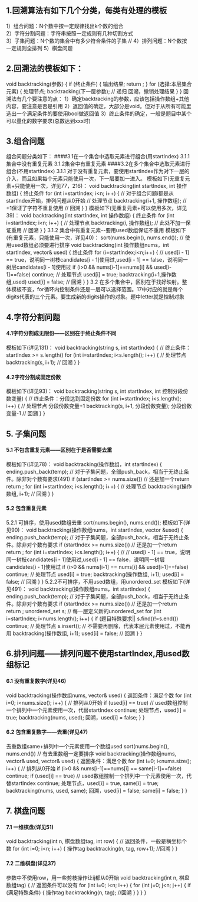 ## 1.回溯算法有如下几个分类，每类有处理的模板
1）组合问题：N个数中按一定规律找出k个数的组合  
2）字符分割问题：字符串按照一定规则有几种切割方式  
3）子集问题：N个数的集合中有多少符合条件的子集 //
4）排列问题：N个数按一定规则全排列
5）棋盘问题
## 2.回溯法的模板如下：
void backtracking(参数) { 
	if (终止条件) {
		输出结果;
		return ;
	}
	for (选择:本层集合元素) {
		处理节点;
		backtracking(下一层参数); // 递归
		回溯，撤销处理结果
	}
}
回溯法有几个要注意的点：
1）确定backtracking的参数，应该包括操作数组+其他内容，要注意是否是引用
2）返回值的确定，大部分是void。但对于从所有可能里选出一个满足条件的要使用bool做返回值
3）终止条件的确定，一般是题目中某个可以量化的数字要求(总数达到xxx时)
## 3.组合问题
组合问题分类如下：
####3.1在一个集合中选取元素进行组合(用startIndex)
	3.1.1集合中没有重复元素
	3.1.2集合中有重复元素
####3.2在多个集合中选取元素进行组合(不用startIndex)
3.1.1 对于没有重复元素，要使用startIndex作为对下一层的介入，而且如果每个元素只能使用一次，下一层要加一进入。
模板如下(无重复元素+只能使用一次，详见77，216)：
void backtracking(int startIndex, int 操作数组) {
	终止条件
	for (int i=startIndex; i<n; i++) { // 对于组合问题i都是从startIndex开始，排列问题从0开始
		// 处理节点
		backtracking(i+1, 操作数组); // +1保证了字符不重复使用
		// 回溯
	}
}
模板如下(无重复元素+可以使用多次，详见39)：
void backtracking(int startIndex, int 操作数组) {
	终止条件
	for (int i=startIndex; i<n; i++) {
		// 处理节点
		backtracking(i, 操作数组); // 此处不加一保证重用
		// 回溯
	}
}
3.1.2 集合中有重复元素--要用used数组保证不重用
模板如下(有重复元素，只能使用一次，详见40)：
sort(nums.begin(), nums.end()); // 使用used数组必须要进行排序
void backtracking(int 操作数组nums，int startIndex, vector<bool>& used) {
	终止条件
	for (i=startIndex;i<n;i++) {
		// used[i - 1] == true，说明同一树枝candidates[i - 1]使用过,used[i - 1] == false，说明同一树层candidates[i - 1]使用过
		if (i>0 && nums[i-1]==nums[i] && used[i-1]==false)
			continue;
		// 处理节点
		used[i] = true;
		backtracking(i+1,操作数组,used)
		used[i] = false;
		// 回溯
	}
}
3.2 在多个集合中，区别在于找好映射。整体模板不变，for循环内控制条件还是一层可以选择范围。17中对应的就是每个digits代表的三个元素。要生成新的digits操作的对象。题中letter就是控制对象
## 4.字符分割问题
#### 4.1字符分割成无限份——区别在于终止条件不同
模板如下(详见131)：
void backtracking(string s, int startIndex) {
	// 终止条件：startIndex >= s.length()
	for (int i=startIndex; i<s.length(); i++) {
		// 处理节点
		backtracking(s, i+1);
		// 回溯
	}
}
#### 4.2字符分割成固定份数
模板如下(详见93)：
void backtracking(string s, int startIndex, int 控制分段份数变量) {
	// 终止条件：分段达到固定份数
	for (int i=startIndex; i<s.length(); i++) {
		// 处理节点
		分段份数变量+1
		backtracking(s, i+1, 分段份数变量);
		分段份数变量-1
		// 回溯
	}
}
## 5. 子集问题
#### 5.1 不包含重复元素——区别在于是否需要去重
模板如下(详见78)：
void backtracking(操作数组，int startIndex) {
	ending.push_back(temp); // 对于子集问题，全部push_back，相当于无终止条件。除非对个数有要求(491)
	if (startIndex >= nums.size()) // 还是加一个return 
		return ;
	for (int i=startIndex; i<s.length(); i++) {
		// 处理节点
		backtracking(操作数组, i+1);
		// 回溯
	}
}
#### 5.2 包含重复元素
5.2.1 可排序，使用used数组去重
sort(nums.begin(), nums.end());
模板如下(详见90)：
void backtracking(操作数组nums，int startIndex, vector<bool> &used) {
	ending.push_back(temp); // 对于子集问题，全部push_back，相当于无终止条件。除非对个数有要求
	if (startIndex >= nums.size()) // 还是加一个return 
		return ;
	for (int i=startIndex; i<s.length(); i++) {
		// // used[i - 1] == true，说明同一树枝candidates[i - 1]使用过,used[i - 1] == false，说明同一树层candidates[i - 1]使用过
		if (i>0 && nums[i-1] == nums[i] && used[i-1]==false)
			continue;
		// 处理节点
		used[i] = true;
		backtracking(操作数组, i+1);
		used[i] = false;
		// 回溯
	}
}
5.2.2不可排序，不用used数组，用unordered_set
模板如下(详见491)：
void backtracking(操作数组nums，int startIndex) {
	ending.push_back(temp); // 对于子集问题，全部push_back，相当于无终止条件。除非对个数有要求
	if (startIndex >= nums.size()) // 还是加一个return 
		return ;
	unordered_set<int> s; // 每一层定义新的unordered_set
	for (int i=startIndex; i<nums.length(); i++) {
		if (题目特殊要求|| s.find()!=s.end())
			continue;
		// 处理节点
		s.insert(); // 不需要再删除，代表本层元素使用过，不能再用
		backtracking(操作数组, i+1);
		used[i] = false;
		// 回溯
	}
}
## 6.排列问题——排列问题不使用startIndex,用used数组标记
#### 6.1 没有重复数字(详见46)
void backtracking(操作数组nums, vector<bool>& used) {
	返回条件：满足个数
	for (int i=0; i<nums.size(); i++) { // 排列从0开始
		if (used[i] == true) // used数组控制一个排列中一个元素使用一次，代替startIndex
			continue;
		处理节点，used[i] = true;
		backtracking(nums, used);
		回溯，used[i] = false;
	}
}
#### 6.2 包含重复数字——去重(详见47)
去重数组same+排列中一个元素使用一个数组used
sort(nums.begin(), nums.end()) // 有去重数组一定要排序
void backtracking(操作数组nums, vector<bool>& used, vector<bool>& used) {
	返回条件：满足个数
	for (int i=0; i<nums.size(); i++) { // 排列从0开始
		if (i>0 && nums[i-1]==nums[i] == same[i-1]==false)
			continue;
		if (used[i] == true) // used数组控制一个排列中一个元素使用一次，代替startIndex
			continue;
		处理节点，used[i] = true, same[i] = true;
		backtracking(nums, used, same);
		回溯，used[i] = false; same[i] = false;
	}
}
## 7. 棋盘问题
#### 7.1 一维棋盘(详见51)
void backtracking(int n, 棋盘数组tag, int row) {
	// 返回条件，一般是横坐标个数
	for (int i=0; i<n; i++) {
		操作tag
		backtracking(n, tag, row+1);
		//回溯
	}
}
#### 7.2 二维棋盘(详见37)
参数中不使用row，用一些剪枝操作让ij都从0开始
void backtracking(int n, 棋盘数组tag) {
	// 返回条件可以没有
	for (int i=0; i<n; i++) {
		for (int j=0; j<n; j++) {
			if (满足特殊条件) {
				操作tag
				backtracking(n, tag);
				//回溯
			}
		}
	}
}

